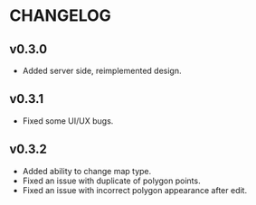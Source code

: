 # CHANGELOG

## v0.3.0
- Added server side, reimplemented design.

## v0.3.1
- Fixed some UI/UX bugs.

## v0.3.2
- Added ability to change map type.
- Fixed an issue with duplicate of polygon points.
- Fixed an issue with incorrect polygon appearance after edit.